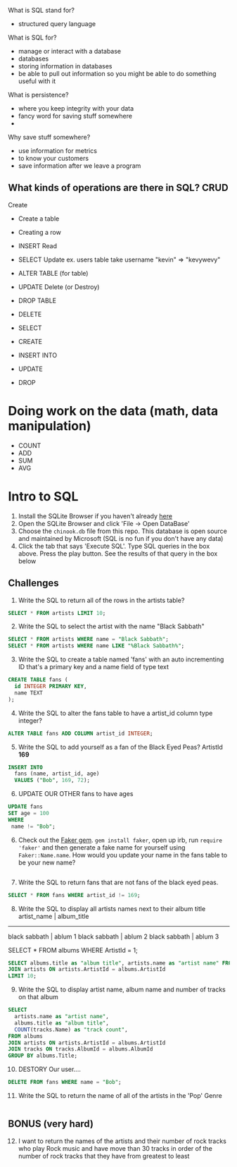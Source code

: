 
What is SQL stand for?
- structured query language

What is SQL for?
- manage or interact with a database
- databases
- storing information in databases
- be able to pull out information so you might be able to do something useful with it

What is persistence?
- where you keep integrity with your data
- fancy word for saving stuff somewhere
-

Why save stuff somewhere?
- use information for metrics
- to know your customers
- save information after we leave a program







What kinds of operations are there in SQL?
CRUD
-----------
Create
- Create a table
- Creating a row
- INSERT
Read
- SELECT
Update
ex. users table take username "kevin" => "kevywevy"
- ALTER TABLE (for table)
- UPDATE
Delete (or Destroy)
- DROP TABLE
- DELETE

- SELECT
- CREATE
- INSERT INTO
- UPDATE
- DROP

# Doing work on the data (math, data manipulation)
- COUNT
- ADD
- SUM
- AVG














# Intro to SQL

1. Install the SQLite Browser if you haven't already [here](http://sqlitebrowser.org/)
2. Open the SQLite Browser and click 'File -> Open DataBase'
3. Choose the `chinook.db` file from this repo. This database is open source and maintained by Microsoft (SQL is no fun if you don't have any data)
4. Click the tab that says 'Execute SQL'. Type SQL queries in the box above. Press the play button. See the results of that query in the box below

## Challenges

1. Write the SQL to return all of the rows in the artists table?

```SQL
SELECT * FROM artists LIMIT 10;
```

2. Write the SQL to select the artist with the name "Black Sabbath"

```SQL
SELECT * FROM artists WHERE name = "Black Sabbath";
SELECT * FROM artists WHERE name LIKE "%Black Sabbath%";
```

3. Write the SQL to create a table named 'fans' with an auto incrementing ID that's a primary key and a name field of type text

```sql
CREATE TABLE fans (
  id INTEGER PRIMARY KEY,
  name TEXT
);
```


4. Write the SQL to alter the fans table to have a artist_id column type integer?

```sql
ALTER TABLE fans ADD COLUMN artist_id INTEGER;
```

5. Write the SQL to add yourself as a fan of the Black Eyed Peas? ArtistId **169**

```sql
INSERT INTO
  fans (name, artist_id, age)
  VALUES ("Bob", 169, 72);
```

6. UPDATE OUR OTHER fans to have ages

```sql
UPDATE fans
SET age = 100
WHERE
 name != "Bob";
```

6. Check out the [Faker gem](https://github.com/stympy/faker). `gem install faker`, open up irb, run `require 'faker'` and then generate a fake name for yourself using `Faker::Name.name`. How would you update your name in the fans table to be your new name?

   ```sql

   ```

7. Write the SQL to return fans that are not fans of the black eyed peas.

```sql
SELECT * FROM fans WHERE artist_id != 169;
```

8. Write the SQL to display all artists names next to their album title
artist_name   | album_title
-------------------------
black sabbath | ablum 1
black sabbath | ablum 2
black sabbath | ablum 3

SELECT * FROM albums WHERE ArtistId = 1;

```sql
SELECT albums.title as "album title", artists.name as "artist name" FROM albums
JOIN artists ON artists.ArtistId = albums.ArtistId
LIMIT 10;
```

9. Write the SQL to display artist name, album name and number of tracks on that album

```sql
SELECT
  artists.name as "artist name",
  albums.title as "album title",
  COUNT(tracks.Name) as "track count",
FROM albums
JOIN artists ON artists.ArtistId = albums.ArtistId
JOIN tracks ON tracks.AlbumId = albums.AlbumId
GROUP BY albums.Title;
```


10. DESTORY Our user....

```sql
DELETE FROM fans WHERE name = "Bob";
```










11. Write the SQL to return the name of all of the artists in the 'Pop' Genre

```sql

```

## BONUS (very hard)

12. I want to return the names of the artists and their number of rock tracks
    who play Rock music
    and have move than 30 tracks
    in order of the number of rock tracks that they have
    from greatest to least

```sql

```
